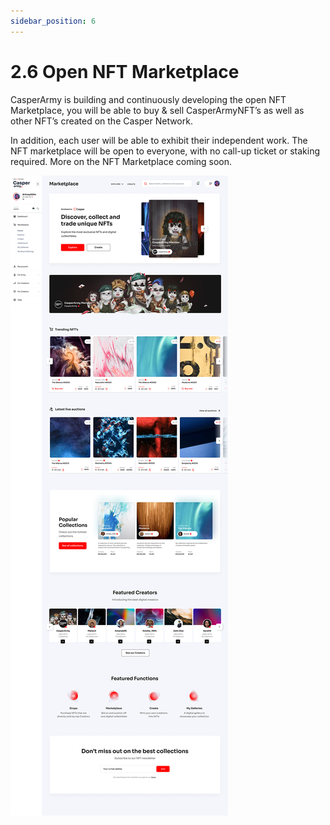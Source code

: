 ```yaml
---
sidebar_position: 6
---
```


# 2.6 Open NFT Marketplace

CasperArmy is building and continuously developing the open NFT Marketplace, you will be able to buy & sell CasperArmyNFT’s as well as other NFT’s created on the Casper Network. 

In addition, each user will be able to exhibit their independent work. The NFT marketplace will be open to everyone, with no call-up ticket or staking required. More on the NFT Marketplace coming soon.

![alt-text](../pic/marketplace.jpg)
